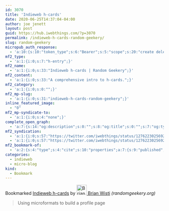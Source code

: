```yaml
---
id: 3070
title: 'Indieweb h-cards'
date: 2020-06-25T14:37:04-04:00
author: joe jenett
layout: post
guid: https://hub.iwebthings.com/?p=3070
permalink: /indieweb-h-cards-random-geekery/
slug: random-geekery
micropub_auth_response:
  - 'a:10:{s:10:"token_type";s:6:"Bearer";s:5:"scope";s:20:"create delete update";s:2:"me";s:27:"https://hub.iwebthings.com/";s:9:"issued_by";s:54:"https://hub.iwebthings.com/wp-json/indieauth/1.0/token";s:9:"client_id";s:20:"https://omnibear.com";s:11:"client_name";s:8:"Omnibear";s:11:"client_icon";s:29:"https://omnibear.com/logo.svg";s:9:"issued_at";i:1591353809;s:4:"user";i:1;s:13:"last_accessed";i:1593109915;}'
mf2_type:
  - 'a:1:{i:0;s:7:"h-entry";}'
mf2_name:
  - 'a:1:{i:0;s:33:"Indieweb h-cards | Random Geekery";}'
mf2_content:
  - 'a:1:{i:0;s:33:"A comprehensive intro to h-cards.";}'
mf2_category:
  - 'a:1:{i:0;s:0:"";}'
mf2_mp-slug:
  - 'a:1:{i:0;s:31:"indieweb-h-cards-random-geekery";}'
inline_featured_image:
  - "0"
mf2_mp-syndicate-to:
  - 'a:1:{i:0;s:4:"none";}'
complete_open_graph:
  - 'a:7:{s:14:"og:description";s:0:"";s:8:"og:title";s:0:"";s:7:"og:type";s:0:"";s:12:"twitter:card";s:7:"summary";s:15:"twitter:creator";s:0:"";s:19:"twitter:description";s:0:"";s:8:"og:image";s:0:"";}'
mf2_syndication:
  - 'a:1:{i:0;s:57:"https://twitter.com/iwebthings/status/1276223025692708864";}'
  - 'a:1:{i:0;s:57:"https://twitter.com/iwebthings/status/1276223025692708864";}'
mf2_bookmark-of:
  - 'a:2:{s:4:"type";s:4:"cite";s:10:"properties";a:7:{s:9:"published";a:1:{i:0;s:25:"2020-04-11T00:16:00-07:00";}s:7:"updated";a:1:{i:0;s:25:"2020-04-11T00:16:00-07:00";}s:7:"summary";a:1:{i:0;s:42:"Using microformats to build a profile page";}s:4:"name";a:1:{i:0;s:16:"Indieweb h-cards";}s:3:"url";a:1:{i:0;s:56:"https://randomgeekery.org/post/2020/04/indieweb-h-cards/";}s:8:"category";a:3:{i:0;s:4:"card";i:1;s:19:"Martijn van der Ven";i:2;s:29:"https://vanderven.se/martijn/";}s:6:"author";a:2:{s:4:"type";a:1:{i:0;s:6:"h-card";}s:10:"properties";a:3:{s:4:"name";a:1:{i:0;s:11:"Brian Wisti";}s:3:"url";a:1:{i:0;s:25:"https://randomgeekery.org";}s:5:"photo";a:1:{i:0;s:50:"https://randomgeekery.org/img/avatar-thumbnail.jpg";}}}}}'
categories:
  - indieweb
  - micro-blog
kind:
  - Bookmark
---
```

<span class="kind-display-text">Bookmarked</span> <a href="https://randomgeekery.org/post/2020/04/indieweb-h-cards/" class="p-name u-url">Indieweb h-cards</a> by <a href="https://randomgeekery.org" class="h-card p-author"><img class="u-photo" src="https://randomgeekery.org/img/avatar-thumbnail.jpg" alt="Brian Wisti" width="32" height="32"> Brian Wisti</a> <em>(<span class="p-publication">randomgeekery.org</span>)</em>
<blockquote class="e-summary">Using microformats to build a profile page</blockquote>


